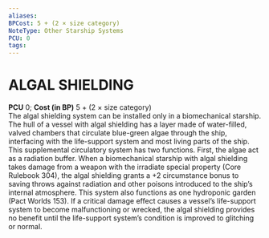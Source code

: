```yaml
---
aliases: 
BPCost: 5 + (2 × size category)  
NoteType: Other Starship Systems
PCU: 0
tags: 
---
```

# ALGAL SHIELDING
**PCU** 0; **Cost (in BP)** 5 + (2 × size category)  
The algal shielding system can be installed only in a biomechanical starship.  
The hull of a vessel with algal shielding has a layer made of water-filled, valved chambers that circulate blue-green algae through the ship, interfacing with the life-support system and most living parts of the ship. This supplemental circulatory system has two functions. First, the algae act as a radiation buffer. When a biomechanical starship with algal shielding takes damage from a weapon with the irradiate special property (Core Rulebook 304), the algal shielding grants a +2 circumstance bonus to saving throws against radiation and other poisons introduced to the ship’s internal atmosphere. This system also functions as one hydroponic garden (Pact Worlds 153). If a critical damage effect causes a vessel’s life-support system to become malfunctioning or wrecked, the algal shielding provides no benefit until the life-support system’s condition is improved to glitching or normal.